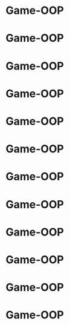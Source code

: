 # Game-OOP
# Game-OOP
# Game-OOP
# Game-OOP
# Game-OOP
# Game-OOP
# Game-OOP
# Game-OOP
# Game-OOP
# Game-OOP
# Game-OOP
# Game-OOP
